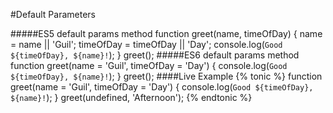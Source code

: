 #Default Parameters

#####ES5 default params method
      function greet(name, timeOfDay) {
        name = name || 'Guil';
        timeOfDay = timeOfDay || 'Day';
        console.log(`Good ${timeOfDay}, ${name}!`);
      }
      greet();
#####ES6 default params method
      function greet(name = 'Guil', timeOfDay = 'Day') {
        console.log(`Good ${timeOfDay}, ${name}!`);
      }
      greet();
####Live Example
{% tonic %}
function greet(name = 'Guil', timeOfDay = 'Day') {
  console.log(`Good ${timeOfDay}, ${name}!`);
}
greet(undefined, 'Afternoon');
{% endtonic %}
